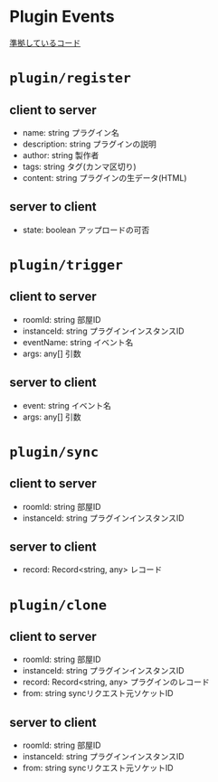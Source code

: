 # Plugin Events

[準拠しているコード](https://github.com/i-pu/ipu/blob/%2348/client/src/mock/simple-server.ts)

# `plugin/register`
## client to server
- name: string
プラグイン名
- description: string
プラグインの説明
- author: string
製作者
- tags: string
タグ(カンマ区切り)
- content: string
プラグインの生データ(HTML)
## server to client
- state: boolean
アップロードの可否

# `plugin/trigger`
## client to server
- roomId: string
部屋ID
- instanceId: string
プラグインインスタンスID
- eventName: string
イベント名
- args: any[]
引数
## server to client
- event: string
イベント名
- args: any[]
引数

# `plugin/sync`
## client to server
- roomId: string
部屋ID
- instanceId: string
プラグインインスタンスID
## server to client
- record: Record<string, any>
レコード

# `plugin/clone`
## client to server
- roomId: string
部屋ID
- instanceId: string
プラグインインスタンスID
- record: Record<string, any>
プラグインのレコード
- from: string
syncリクエスト元ソケットID
## server to client
- roomId: string
部屋ID
- instanceId: string
プラグインインスタンスID
- from: string
syncリクエスト元ソケットID